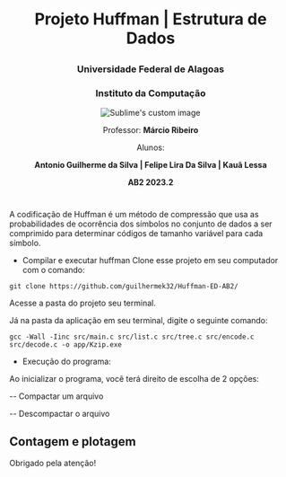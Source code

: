 # <p align="center">Projeto Huffman | Estrutura de Dados</p>
### <p align="center">Universidade Federal de Alagoas</p>
### <p align="center">Instituto da Computação</p>


<p align="center">
  <img src="https://github.com/guilhermek32/Huffman-ED-AB2/assets/128178415/c9a3e548-c5c6-469e-9a00-7b2135deb9c1" alt="Sublime's custom image"/>
</p>

<p align="center">Professor: <b>Márcio Ribeiro</b></p>


<p align="center"> Alunos: </p>
<p align="center"><b>Antonio Guilherme da Silva | Felipe Lira Da Silva | Kauã Lessa</b></p>
<p align="center"> <b>AB2 2023.2</b></p>

# 
A codificação de Huffman é um método de compressão que usa as probabilidades de ocorrência dos símbolos no conjunto de dados a ser comprimido para determinar códigos de tamanho variável para cada símbolo.

- Compilar e executar huffman
Clone esse projeto em seu computador com o comando:

`git clone https://github.com/guilhermek32/Huffman-ED-AB2/`

Acesse a pasta do projeto seu terminal.


Já na pasta da aplicação em seu terminal, digite o seguinte comando:

`gcc -Wall -Iinc src/main.c src/list.c src/tree.c src/encode.c src/decode.c -o app/Kzip.exe`

- Execução do programa:

Ao inicializar o programa, você terá direito de escolha de 2 opções:

-- Compactar um arquivo

-- Descompactar o arquivo

##  Contagem e plotagem

Obrigado pela atenção!

